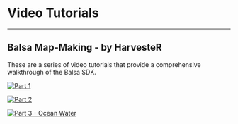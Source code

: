 # Video Tutorials
-----------------------------------

## Balsa Map-Making - by HarvesteR

These are a series of video tutorials that provide a comprehensive walkthrough of the Balsa SDK.

[![Part 1](https://img.youtube.com/vi/MkAxlnf_PmY/0.jpg)](https://www.youtube.com/watch?v=MkAxlnf_PmY)

[![Part 2](https://img.youtube.com/vi/9DXjiMLSpPQ/0.jpg)](https://www.youtube.com/watch?v=9DXjiMLSpPQ)

[![Part 3 - Ocean Water](https://img.youtube.com/vi/j8FPl1M4VFc/0.jpg)](https://www.youtube.com/watch?v=j8FPl1M4VFc)
